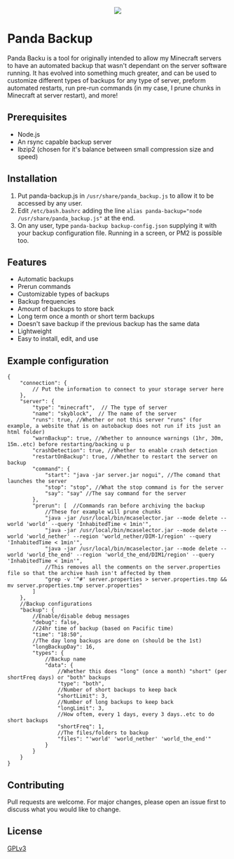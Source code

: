 <p align="center">
  <img src="https://hardcoreanarchy.gay/images/pandabackup.png">
</p>

# Panda Backup

Panda Backu is a tool for originally intended to allow my Minecraft servers to have an automated backup that wasn't dependant on the server software running. It has evolved into something much greater, and can be used to customize different types of backups for any type of server, preform automated restarts, run pre-run commands (in my case, I prune chunks in Minecraft at server restart), and more!

## Prerequisites

- Node.js
- An rsync capable backup server
- lbzip2 (chosen for it's balance between small compression size and speed)
  
## Installation

1. Put panda-backup.js in `/usr/share/panda_backup.js` to allow it to be accessed by any user.
2. Edit `/etc/bash.bashrc` adding the line `alias panda-backup="node /usr/share/panda_backup.js"` at the end.
3. On any user, type `panda-backup backup-config.json` supplying it with your backup configuration file. Running in a screen, or PM2 is possible too. 

## Features

- Automatic backups
- Prerun commands
- Customizable types of backups
- Backup frequencies
- Amount of backups to store back
- Long term once a month or short term backups
- Doesn't save backup if the previous backup has the same data
- Lightweight
- Easy to install, edit, and use

## Example configuration
```
{
	"connection": {
		// Put the information to connect to your storage server here
	},
	"server": {
		"type": "minecraft",  // The type of server
		"name": "skyblock",  // The name of the server 
		"runs": true, //Whether or not this server "runs" (for example, a website that is on autobackup does not run if its just an html folder)
		"warnBackup": true, //Whether to announce warnings (1hr, 30m, 15m..etc) before restarting/backing u p
		"crashDetection": true, //Whether to enable crash detection 
		"restartOnBackup": true, //Whether to restart the server on backup 
		"command": {
			"start": "java -jar server.jar nogui", //The comand that launches the server
			"stop": "stop", //What the stop command is for the server 
			"say": "say" //The say command for the server 
		},
		"prerun": [  //Commands ran before archiving the backup 
			//These for example will prune chunks 
			"java -jar /usr/local/bin/mcaselector.jar --mode delete --world 'world' --query 'InhabitedTime < 1min'",  
			"java -jar /usr/local/bin/mcaselector.jar --mode delete --world 'world_nether' --region 'world_nether/DIM-1/region' --query 'InhabitedTime < 1min'",
			"java -jar /usr/local/bin/mcaselector.jar --mode delete --world 'world_the_end' --region 'world_the_end/DIM1/region' --query 'InhabitedTime < 1min'",
			//This removes all the comments on the server.properties file so that the archive hash isn't affected by them 
			"grep -v '^#' server.properties > server.properties.tmp && mv server.properties.tmp server.properties"
		]
	},
	//Backup configurations
	"backup": {
		//Enable/disable debug messages 
		"debug": false,
		//24hr time of backup (based on Pacific time)
		"time": "18:50",
		//The day long backups are done on (should be the 1st)
		"longBackupDay": 16,
		"types": {
			//Backup name 
			"data": {
				//Whether this does "long" (once a month) "short" (per shortFreq days) or "both" backups 
				"type": "both",
				//Number of short backups to keep back 
				"shortLimit": 3,
				//Number of long backups to keep back 
				"longLimit": 3,
				//How oftem, every 1 days, every 3 days..etc to do short backups 
				"shortFreq": 1,
				//The files/folders to backup 
				"files": "'world' 'world_nether' 'world_the_end'"
			}
		}
	}
}

```
## Contributing

Pull requests are welcome. For major changes, please open an issue first
to discuss what you would like to change.

## License

[GPLv3](https://choosealicense.com/licenses/gpl-3.0/)
